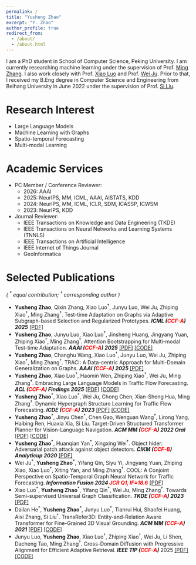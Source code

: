 ```yaml
---
permalink: /
title: "Yusheng Zhao"
excerpt: "Y. Zhao"
author_profile: true
redirect_from: 
  - /about/
  - /about.html
---
```


I am a PhD student in School of Computer Science, Peking University. I am currently researching machine learning under the supervision of Prof. [Ming Zhang](http://net.pku.edu.cn/dlib/mzhang/). I also work closely with Prof. [Xiao Luo](https://luoxiao12.github.io/) and Prof. [Wei Ju](https://juweipku.github.io/). Prior to that, I received my B.Eng degree in Computer Science and Engineering from Beihang University in June 2022 under the supervision of Prof. [Si Liu](https://scholar.google.com/citations?user=-QtVtNEAAAAJ). 


Research Interest
======
* Large Language Models
* Machine Learning with Graphs
* Spatio-temporal Forecasting
* Multi-modal Learning


<!-- <span style="color:red">News</span>
======
 -->

Academic Services
===
* PC Member / Conference Reviewer:
  - 2026: AAAI
  - 2025: NeurIPS, MM, ICML, AAAI, AISTATS, KDD
  - 2024: NeurIPS, MM, ICML, ICLR, SDM, ICASSP, ICWSM
  - 2023: NeurIPS, KDD
* Journal Reviewer:
  - IEEE Transactions on Knowledge and Data Engineering (TKDE)
  - IEEE Transactions on Neural Networks and Learning Systems (TNNLS)
  - IEEE Transactions on Artificial Intelligence
  - IEEE Internet of Things Journal
  - GeoInformatica


Selected Publications
======
*( <sup>\*</sup> equal contribution; <sup>†</sup> corresponding author )*

* **Yusheng Zhao**, Qixin Zhang, Xiao Luo<sup>†</sup>, Junyu Luo, Wei Ju, Zhiping Xiao<sup>†</sup>, Ming Zhang<sup>†</sup>. Test-time Adaptation on Graphs via Adaptive Subgraph-based Selection and Regularized Prototypes. ***ICML (<span style="color:red">CCF-A</span>) 2025*** [[PDF]](https://openreview.net/pdf?id=lC40m2jjUO)
* **Yusheng Zhao**, Junyu Luo, Xiao Luo<sup>†</sup>, Jinsheng Huang, Jingyang Yuan, Zhiping Xiao<sup>†</sup>, Ming Zhang<sup>†</sup>. Attention Bootstrapping for Multi-modal Test-time Adaptation. ***AAAI (<span style="color:red">CCF-A</span>) 2025*** [[PDF]](https://arxiv.org/abs/2503.02221) [[CODE]](https://github.com/YushengZhao/ABPEM)
* **Yusheng Zhao**, Changhu Wang, Xiao Luo<sup>†</sup>, Junyu Luo, Wei Ju, Zhiping Xiao<sup>†</sup>, Ming Zhang<sup>†</sup>. TRACI: A Data-centric Approach for Multi-Domain Generalization on Graphs. ***AAAI (<span style="color:red">CCF-A</span>) 2025*** [[PDF]](https://ojs.aaai.org/index.php/AAAI/article/view/33463)
* **Yusheng Zhao**, Xiao Luo<sup>†</sup>, Haomin Wen, Zhiping Xiao<sup>†</sup>, Wei Ju, Ming Zhang<sup>†</sup>. Embracing Large Language Models in Traffic Flow Forecasting. ***ACL (<span style="color:red">CCF-A</span>) Findings 2025*** [[PDF]](https://aclanthology.org/2025.findings-acl.424.pdf) [[CODE]](https://github.com/YushengZhao/LEAF)
* **Yusheng Zhao**<sup>\*</sup>, Xiao Luo<sup>\*</sup>, Wei Ju, Chong Chen, Xian-Sheng Hua, Ming Zhang<sup>†</sup>. Dynamic Hypergraph Structure Learning for Traffic Flow Forecasting. ***ICDE (<span style="color:red">CCF-A</span>) 2023*** [[PDF]](https://arxiv.org/pdf/2309.12028.pdf) [[CODE]](https://github.com/YushengZhao/DyHSL)
* **Yusheng Zhao**<sup>\*</sup>, Jinyu Chen<sup>\*</sup>, Chen Gao, Wenguan Wang<sup>†</sup>, Lirong Yang, Haibing Ren, Huaxia Xia, Si Liu. Target-Driven Structured Transformer Planner for Vision-Language Navigation. ***ACM MM (<span style="color:red">CCF-A</span>) 2022 Oral*** [[PDF]](https://arxiv.org/pdf/2207.11201.pdf) [[CODE]](https://github.com/YushengZhao/TD-STP)
* **Yusheng Zhao**<sup>\*</sup>, Huanqian Yan<sup>\*</sup>, Xingxing Wei<sup>†</sup>. Object hider: Adversarial patch attack against object detectors. ***CIKM (<span style="color:red">CCF-B</span>) Analyticup 2020*** [[PDF]](https://arxiv.org/pdf/2010.14974.pdf)
* Wei Ju<sup>\*</sup>, **Yusheng Zhao**<sup>\*</sup>, Yifang Qin, Siyu Yi, Jingyang Yuan, Zhiping Xiao, Xiao Luo<sup>†</sup>, Xiting Yan, and Ming Zhang<sup>†</sup>. COOL: A Conjoint Perspective on Spatio-Temporal Graph Neural Network for Traffic Forecasting. ***Information Fusion 2024 <span style="color:red">JCR Q1, IF=18.6</span>*** [[PDF]](https://arxiv.org/pdf/2403.01091.pdf)
* Xiao Luo<sup>\*</sup>, **Yusheng Zhao**<sup>\*</sup>, Yifang Qin<sup>\*</sup>, Wei Ju, Ming Zhang<sup>†</sup>. Towards Semi-supervised Universal Graph Classification. ***TKDE (<span style="color:red">CCF-A</span>) 2023*** [[PDF]](https://arxiv.org/pdf/2305.19598.pdf)
* Dailan He<sup>\*</sup>, **Yusheng Zhao**<sup>\*</sup>, Junyu Luo<sup>\*</sup>, Tianrui Hui, Shaofei Huang, Aixi Zhang, Si Liu<sup>†</sup>. TransRefer3D: Entity-and-Relation Aware Transformer for Fine-Grained 3D Visual Grounding. ***ACM MM (<span style="color:red">CCF-A</span>) 2021*** [[PDF]](https://arxiv.org/pdf/2108.02388.pdf) [[CODE]](https://github.com/YushengZhao/TransRefer3D)
* Junyu Luo, **Yusheng Zhao**, Xiao Luo<sup>†</sup>, Zhiping Xiao<sup>†</sup>, Wei Ju, Li Shen, Dacheng Tao, Ming Zhang<sup>†</sup>. Cross-Domain Diffusion with Progressive Alignment for Efficient Adaptive Retrieval. ***IEEE TIP (<span style="color:red">CCF-A</span>)*** 2025 [[PDF]](https://ieeexplore.ieee.org/abstract/document/10919153) [[CODE]](https://github.com/YushengZhao/COUPLE)


